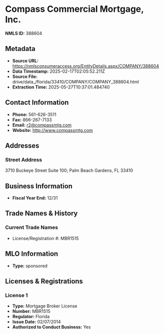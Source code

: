 # Compass Commercial Mortgage, Inc.

**NMLS ID:** 388604

## Metadata
- **Source URL:** https://nmlsconsumeraccess.org/EntityDetails.aspx/COMPANY/388604
- **Data Timestamp:** 2025-02-17T02:05:52.211Z
- **Source File:** drive/data_/florida/33410/COMPANY/COMPANY_388604.html
- **Extraction Time:** 2025-05-27T10:37:01.484740

## Contact Information
- **Phone:** 561-626-3511
- **Fax:** 866-267-7133
- **Email:** r2@compassmtg.com
- **Website:** http://www.compassmtg.com

## Addresses
### Street Address
3710 Buckeye Street Suite 100; Palm Beach Gardens, FL 33410

## Business Information
- **Fiscal Year End:** 12/31

## Trade Names & History
### Current Trade Names
- License/Registration #: MBR1515

## MLO Information
- **Type:** sponsored

## Licenses & Registrations

### License 1
- **Type:** Mortgage Broker License
- **Number:** MBR1515
- **Regulator:** Florida
- **Issue Date:** 02/07/2014
- **Authorized to Conduct Business:** Yes
